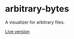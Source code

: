 # arbitrary-bytes

A visualizer for arbitrary files.

[Live version](https://ryan1729.github.io/arbitrary-bytes/)
